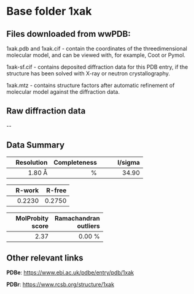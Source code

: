 # Base folder 1xak

## Files downloaded from wwPDB:

1xak.pdb and 1xak.cif - contain the coordinates of the threedimensional molecular model, and can be viewed with, for example, Coot or Pymol.

1xak-sf.cif - contains deposited diffraction data for this PDB entry, if the structure has been solved with X-ray or neutron crystallography.

1xak.mtz - contains structure factors after automatic refinement of molecular model against the diffraction data.

## Raw diffraction data

--<br> 

## Data Summary
|   | Resolution | Completeness| I/sigma |
|---|-------------:|----------------:|--------------:|
|   |1.80 Å|      %|<img width=50/>34.90|

|   | **R-work**| **R-free**   
|---|-------------:|----------------:|           
||  0.2230|  0.2750|

|   |**MolProbity<br>score**| **Ramachandran<br>outliers** 
|---|-------------:|----------------:|
||  2.37|  0.00 %|

 

 

## Other relevant links 
**PDBe**:  https://www.ebi.ac.uk/pdbe/entry/pdb/1xak
 
**PDBr**: https://www.rcsb.org/structure/1xak 

